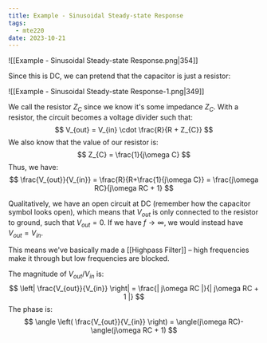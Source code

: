 ```yaml
---
title: Example - Sinusoidal Steady-state Response
tags:
  - mte220
date: 2023-10-21
---
```

![[Example - Sinusoidal Steady-state Response.png|354]]

Since this is DC, we can pretend that the capacitor is just a resistor:

![[Example - Sinusoidal Steady-state Response-1.png|349]]

We call the resistor $Z_{C}$ since we know it's some impedance $Z_{C}$. With a resistor, the circuit becomes a voltage divider such that:
$$
V_{out} = V_{in} \cdot \frac{R}{R + Z_{C}}
$$
We also know that the value of our resistor is:
$$
Z_{C} = \frac{1}{j\omega C}
$$
Thus, we have:
$$
\frac{V_{out}}{V_{in}} = \frac{R}{R+\frac{1}{j\omega C}} = \frac{j\omega RC}{j\omega RC + 1}
$$

Qualitatively, we have an open circuit at DC (remember how the capacitor symbol looks open), which means that $V_{out}$ is only connected to the resistor to ground, such that $V_{out} = 0$.  If we have $f \to \infty$, we would instead have $V_{out} = V_{in}$. 

This means we've basically made a [[Highpass Filter]] – high frequencies make it through but low frequencies are blocked.

The magnitude of $V_{out} / V_{in}$ is:
$$
\left| \frac{V_{out}}{V_{in}} \right| = \frac{| j\omega RC |}{| j\omega RC + 1 |}
$$
The phase is:
$$
\angle \left( \frac{V_{out}}{V_{in}} \right) = \angle(j\omega RC)- \angle(j\omega RC + 1)
$$